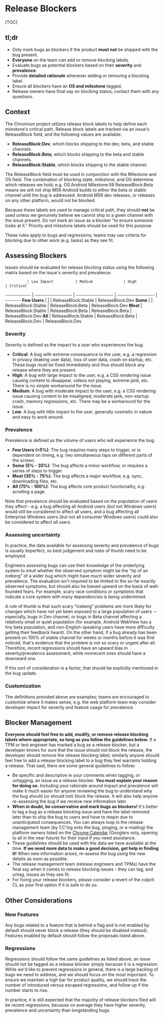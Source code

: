 # Release Blockers

[TOC]

## tl;dr

*   Only mark bugs as blockers if the product **must not** be shipped with the
    bug present.
*   **Everyone** on the team can add or remove blocking labels.
*   Evaluate bugs as potential blockers based on their **severity** and
    **prevalence**.
*   Provide **detailed rationale** whenever adding or removing a blocking label.
*   Ensure all blockers have an **OS and milestone** tagged.
*   Release owners have final say on blocking status; contact them with any
    questions.

## Context

The Chromium project utilizes release block labels to help define each
milestone's critical path. Release block labels are tracked via an issue's
ReleaseBlock field, and the following values are available:

*   **ReleaseBlock:Dev**, which blocks shipping to the dev, beta, and stable
    channels.
*   **ReleaseBlock:Beta**, which blocks shipping to the beta and stable
    channels.
*   **ReleaseBlock:Stable**, which blocks shipping to the stable channel.

The ReleaseBlock field must be used in conjunction with the Milestone and OS
field. The combination of blocking state, milestone, and OS determine which
releases we hold; e.g. OS:Android Milestone:59 ReleaseBlock:Beta means we will
not ship M59 Android builds to either the beta or stable channel until the bug
is addressed. Android M59 dev releases, or releases on any other platform, would
not be blocked.

Because these labels are used to manage critical path, they should **not** be
used unless we genuinely believe we cannot ship to a given channel with the
issue present. Do not mark an issue as a blocker "to ensure someone looks at
it." Priority and milestone labels should be used for this purpose.

These rules apply to bugs and regressions; teams may use criteria for blocking
due to other work (e.g. tasks) as they see fit.

## Assessing Blockers

Issues should be evaluated for release blocking status using the following
matrix based on the issue's severity and prevalence:

              | Low Impact          | Medium              | High                | Critical
------------- | ------------------- | ------------------- | ------------------- | --------
**Few Users** |                     |                     | ReleaseBlock:Stable | ReleaseBlock:Dev
**Some**      |                     | ReleaseBlock:Stable | ReleaseBlock:Beta   | ReleaseBlock:Dev
**Most**      | ReleaseBlock:Stable | ReleaseBlock:Beta   | ReleaseBlock:Beta   | ReleaseBlock:Dev
**All**       | ReleaseBlock:Stable | ReleaseBlock:Beta   | ReleaseBlock:Dev    | ReleaseBlock:Dev

### Severity

Severity is defined as the impact to a user who experiences the bug.

*   **Critical**: A bug with extreme consequence to the user, e.g. a regression
    in privacy (leaking user data), loss of user data, crash on startup, etc.
    These bugs must be fixed immediately and thus should block any release where
    they are present.
*   **High**: A bug with large impact to the user, e.g. a CSS rendering issue
    causing content to disappear, videos not playing, extreme jank, etc. There
    is no simple workaround for the issue.
*   **Medium**: A bug with moderate impact to the user, e.g. a CSS rendering
    issue causing content to be misaligned, moderate jank, non-startup crash,
    memory regressions, etc. There may be a workaround for the issue.
*   **Low**: A bug with little impact to the user, generally cosmetic in nature
    and easy to work around.

### Prevalence

Prevalence is defined as the volume of users who will experience the bug.

*   **Few Users (<5%)**: The bug requires many steps to trigger, or is dependent
    on timing, e.g. two simultaneous taps on different parts of the screen.
*   **Some (5% - 35%)**: The bug affects a minor workflow, or requires a series
    of steps to trigger.
*   **Most (35% - 75%)**: The bug affects a major workflow, e.g. sync,
    downloading files, etc.
*   **All (75% - 100%)**: The bug affects core product functionality, e.g.
    scrolling a page.

Note that prevalence should be evaluated based on the population of users they
affect - e.g. a bug affecting all Android users (but not Windows users) would
still be considered to affect all users, and a bug affecting all Enterprise
Windows users (but not all consumer Windows users) could also be considered to
affect all users.

### Assessing uncertainty

In practice, the data available for assessing severity and prevalence of bugs is
usually imperfect, so best judgement and rules of thumb need to be employed.

Engineers assessing bugs can use their knowledge of the underlying system to
intuit whether the observed symptom might be the "tip of an iceberg" of a wider
bug which might have much wider severity and prevalence. The evaluation isn't
required to be limited to the so-far exactly observed symptoms, but should also
be biased upward on the basis of well-founded fears. For example, scary race
conditions or symptoms that indicate a core system with many dependencies is
being undermined.

A rule of thumb is that such scary "iceberg" problems are more likely for
changes which have not yet been exposed to a large population of users --
especially, bugs in Dev channel, or bugs in Beta channel affecting a relatively
small or quiet population (for example, Android WebView has a tiny beta
population, and non-English-speaking users have more difficulty getting their
feedback heard). On the other hand, if a bug already has been present on 100% of
stable channel for weeks or months before it was first noticed, that's evidence
that the problem is not so scary or urgent after all. Therefore, recent
regressions should have an upward bias in severity/prevalence assessment, while
nonrecent ones should have a downward one.

If this sort of consideration is a factor, that should be explicitly mentioned
in the bug update.

### Customization

The definitions provided above are examples; teams are encouraged to customize
where it makes sense, e.g. the web platform team may consider developer impact
for severity and feature usage for prevalence.

## Blocker Management

**Everyone should feel free to add, modify, or remove release blocking labels
where appropriate, so long as you follow the guidelines below.** If a TPM or
test engineer has marked a bug as a release blocker, but a developer knows for
sure that the issue should not block the release, the developer should remove
the release blocking label; similarly anyone should feel free to add a release
blocking label to a bug they feel warrants holding a release. That said, there
are some general guidelines to follow:

*   Be specific and descriptive in your comments when tagging, or untagging, an
    issue as a release blocker. **You must explain your reason for doing so.**
    Including your rationale around impact and prevalence will make it much
    easier for anyone reviewing the bug to understand why the bug should (or
    should not) block the release. It will also help anyone re-assessing the bug
    if we receive new information later.
*   **When in doubt, be conservative and mark bugs as blockers!** It's better to
    tag a bug as a release blocking issue and have the label removed later than
    to ship the bug to users and have to respin due to unanticipated
    consequences. You can always loop in the release management team (by CC'ing
    onto the bug, pinging, or e-mailing) the platform owners listed on the
    [Chrome Calendar](https://chromepmo.appspot.com/calendar) (Googlers only,
    opening to all in the near future) for their input if you need assistance.
*   These guidelines should be used with the data we have available at the time.
    **If we need more data to make a good decision, get help in finding it!**
    When new information arises, re-assess the bug using the new details as soon
    as possible.
*   The release management team (release engineers and TPMs) have the final say
    when it comes to release blocking issues - they can tag, and untag, issues
    as they see fit.
*   For fixing your release blockers, please consider a revert of the culprit CL
    as your first option if it is safe to do so.

## Other Considerations

### New Features

Any bugs related to a feature that is behind a flag and is not enabled by
default should never block a release (they should be disabled instead). Features
enabled by default should follow the proposals listed above.

### Regressions

Regressions should follow the same guidelines as listed above; an issue should
not be tagged as a release blocker simply because it is a regression. While we'd
like to prevent regressions in general, there is a large backlog of bugs we need
to address, and we should focus on the most important. To ensure we maintain a
high bar for product quality, we should track the number of introduced versus
escaped regressions, and follow up if the number starts to rise.

In practice, it is still expected that the majority of release blockers filed
will be recent regressions, because on average they have higher severity,
prevalence and uncertainty than longstanding bugs.
